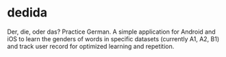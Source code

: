 # dedida

Der, die, oder das? Practice German. A simple application for Android and iOS to learn the genders 
of words in specific datasets (currently A1, A2, B1) and track user record for optimized learning 
and repetition.
